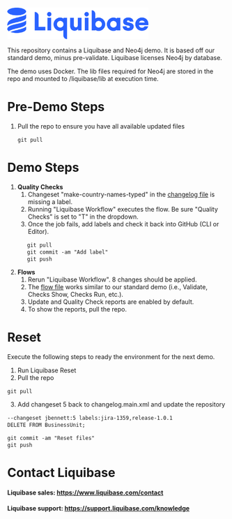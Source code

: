 <p align="left">
  <img src="img/liquibase.png" alt="Liquibase Logo" title="Liquibase Logo" width="324" height="72">
</p>

This repository contains a Liquibase and Neo4j demo. It is based off our standard demo, minus pre-validate. Liquibase licenses Neo4j by database.

The demo uses Docker. The lib files required for Neo4j are stored in the repo and mounted to /liquibase/lib at execution time.

# Pre-Demo Steps
1. Pull the repo to ensure you have all available updated files<br>
     ```
     git pull
     ```

# Demo Steps
1. **Quality Checks**
    1. Changeset "make-country-names-typed" in the [changelog file](Changesets/changelog.neo4j.xml) is missing a label.
    1. Running "Liquibase Workflow" executes the flow. Be sure "Quality Checks" is set to "T" in the dropdown.
    1. Once the job fails, add labels and check it back into GitHub (CLI or Editor).<br>
    ```
       git pull
       git commit -am "Add label"
       git push
    ```
1. **Flows**
    1. Rerun "Liquibase Workflow". 8 changes should be applied.
    1. The [flow file](liquibase.flowfile.yaml) works similar to our standard demo (i.e., Validate, Checks Show, Checks Run, etc.).
    1. Update and Quality Check reports are enabled by default.
    1. To show the reports, pull the repo.

# Reset
Execute the following steps to ready the environment for the next demo.
1. Run Liquibase Reset
1. Pull the repo
```
git pull
```
3. Add changeset 5 back to changelog.main.xml and update the repository
```
--changeset jbennett:5 labels:jira-1359,release-1.0.1
DELETE FROM BusinessUnit;
```

```
git commit -am "Reset files"
git push
```

# Contact Liquibase
#### Liquibase sales: https://www.liquibase.com/contact
#### Liquibase support: https://support.liquibase.com/knowledge
